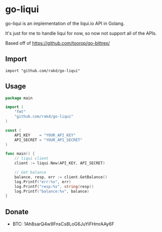 go-liqui
==========

go-liqui is an implementation of the liqui.io API in Golang.

It's just for me to handle liqui for now, so now not support all of the APIs.

Based off of https://github.com/toorop/go-bittrex/

## Import
```
import "github.com/rakd/go-liqui"
```

## Usage
~~~ go
package main

import (
	"fmt"
	"github.com/rakd/go-liqui"
)

const (
	API_KEY    = "YOUR_API_KEY"
	API_SECRET = "YOUR_API_SECRET"
)

func main() {
	// liqui client
	client := liqui.New(API_KEY, API_SECRET)

	// Get balance
	balance, resp, err := client.GetBalance()
	log.Printf("err:%v", err)
	log.Printf("resp:%s", string(resp))
	log.Printf("balance:%v", balance)
}
~~~


## Donate

- BTC: 1Ah8sarQ4w9FnsCs8LoG6JuYiFHmrAAy6F

